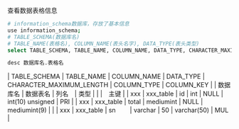查看数据表格信息
```sh
# information_schema数据库，存放了基本信息
use information_schema;
# TABLE_SCHEMA(数据库名)
# TABLE_NAME(表格名), COLUMN_NAME(表头名字), DATA_TYPE(表头类型)
select TABLE_SCHEMA, TABLE_NAME, COLUMN_NAME, DATA_TYPE, CHARACTER_MAXIMUM_LENGTH, COLUMN_TYPE, COLUMN_KEY from information_schema.COLUMNS where TABLE_SCHEMA="数据库名" and TABLE_NAME="表格名";

desc 数据库名.表格名
```

| TABLE_SCHEMA | TABLE_NAME | COLUMN_NAME  | DATA_TYPE | CHARACTER_MAXIMUM_LENGTH | COLUMN_TYPE | COLUMN_KEY |
| 数据库名 | 数据表名 | 列名　| 类型 |     |      |　主键 |
| xxx | xxx_table | id    | int       |  NULL | int(10) unsigned  | PRI   |
| xxx | xxx_table | total | mediumint |  NULL | mediumint(9)      |       |
| xxx | xxx_table | sn  　　| varchar   |    50 | varchar(50)       | MUL   |

